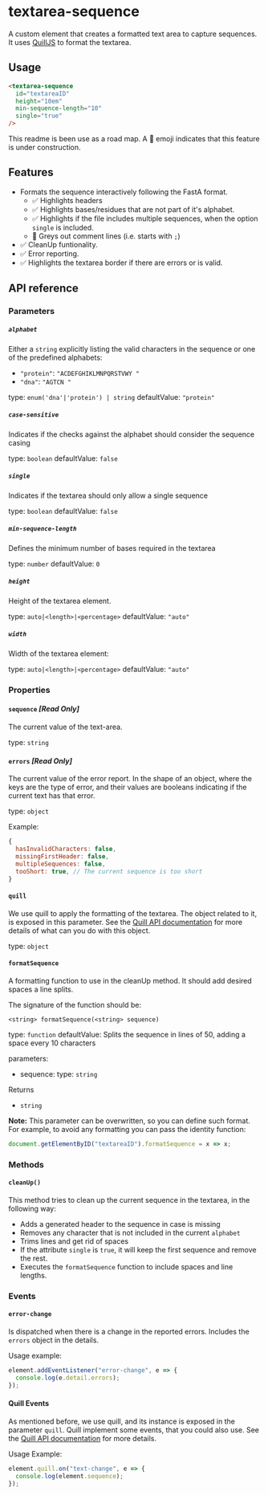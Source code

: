 # textarea-sequence

A custom element that creates a formatted text area to capture sequences. It uses [QuillJS](https://quilljs.com/) to format the textarea.

## Usage

```html
<textarea-sequence
  id="textareaID"
  height="10em"
  min-sequence-length="10"
  single="true"
/>
```

This readme is been use as a road map. A 🚧 emoji indicates that this feature is under construction.

## Features

- Formats the sequence interactively following the FastA format.
  - ✅ Highlights headers
  - ✅ Highlights bases/residues that are not part of it's alphabet.
  - ✅ Highlights if the file includes multiple sequences, when the option `single` is included.
  - 🚧 Greys out comment lines (i.e. starts with `;`)
- ✅ CleanUp funtionality.
- ✅ Error reporting.
- ✅ Highlights the textarea border if there are errors or is valid.

## API reference

### Parameters

##### `alphabet`

Either a `string` explicitly listing the valid characters in the sequence or one of the predefined alphabets:

- `"protein"`: `"ACDEFGHIKLMNPQRSTVWY "`
- `"dna"`: `"AGTCN "`

type: `enum('dna'|'protein') | string`
defaultValue: `"protein"`


##### `case-sensitive`

Indicates if the checks against the alphabet should consider the sequence casing

type: `boolean`
defaultValue: `false`


##### `single`

Indicates if the textarea should only allow a single sequence

type: `boolean`
defaultValue: `false`


##### `min-sequence-length`

Defines the minimum number of bases required in the textarea

type: `number`
defaultValue: `0`


##### `height`

Height of the textarea element.

type: `auto|<length>|<percentage>`
defaultValue: `"auto"`


##### `width`

Width of the textarea element:

type: `auto|<length>|<percentage>`
defaultValue: `"auto"`



### Properties

#### `sequence` ___[Read Only]___

The current value of the text-area.

type: `string`

#### `errors` ___[Read Only]___

The current value of the error report. In the shape of an object, where the keys are the type of error, and their values are booleans indicating if the current text has that error.

type: `object`

Example:
```javascript
{
  hasInvalidCharacters: false,
  missingFirstHeader: false,
  multipleSequences: false,
  tooShort: true, // The current sequence is too short
}
```
#### `quill`

We use quill to apply the formatting of the textarea. The object related to it, is exposed in this parameter.
See the [Quill API documentation](https://quilljs.com/docs/api/) for more details of what can you do with this object.

type: `object`


#### `formatSequence`

A formatting function to use in the cleanUp method. It should add desired spaces a line splits.

The signature of the function should be: 

`<string> formatSequence(<string> sequence)`

type: `function`
defaultValue: Splits the sequence in lines of 50, adding a space every 10 characters

parameters:

- sequence: type: `string`

Returns
- `string`

**Note:** This parameter can be overwritten, so you can define such format. For example, to avoid any formatting you can pass the identity function:

```javascript
document.getElementByID("textareaID").formatSequence = x => x;
```


### Methods

#### `cleanUp()`

This method tries to clean up the current sequence in the textarea, in the following way:

- Adds a generated header to the sequence in case is missing
- Removes any character that is not included in the current `alphabet`
- Trims lines and get rid of spaces
- If the attribute `single` is `true`, it will keep the first sequence and remove the rest.
- Executes the `formatSequence` function to include spaces and line lengths.


### Events

#### `error-change`

Is dispatched when there is a change in the reported errors. Includes the `errors` object in the details.

Usage example:
```javascript
element.addEventListener("error-change", e => {
  console.log(e.detail.errors);
});
```

#### Quill Events
As mentioned before, we use quill, and its instance is exposed in the parameter `quill`. Quill implement some events, that you could also use. See the [Quill API documentation](https://quilljs.com/docs/api/#events) for more details.

Usage Example:
```javascript
element.quill.on("text-change", e => {
  console.log(element.sequence);
});
```